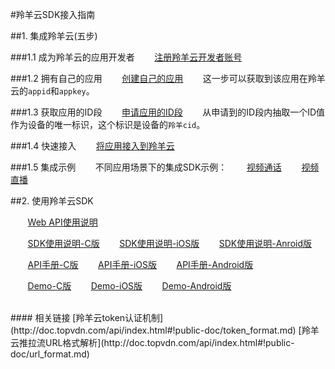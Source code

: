 #羚羊云SDK接入指南

##1. 集成羚羊云(五步)

###1.1 成为羚羊云的应用开发者
&nbsp;&nbsp;&nbsp;&nbsp;&nbsp;&nbsp;&nbsp;[注册羚羊云开发者账号](http://console.topvdn.com/register)

###1.2 拥有自己的应用
&nbsp;&nbsp;&nbsp;&nbsp;&nbsp;&nbsp;&nbsp;[创建自己的应用](http://doc.topvdn.com/api/index.html#!public-doc/createapp.md)
&nbsp;&nbsp;&nbsp;&nbsp;&nbsp;&nbsp;&nbsp;这一步可以获取到该应用在羚羊云的`appid`和`appkey`。

###1.3 获取应用的ID段
&nbsp;&nbsp;&nbsp;&nbsp;&nbsp;&nbsp;&nbsp;[申请应用的ID段](http://doc.topvdn.com/api/index.html#!public-doc/createids.md)
&nbsp;&nbsp;&nbsp;&nbsp;&nbsp;&nbsp;&nbsp;从申请到的ID段内抽取一个ID值作为设备的唯一标识，这个标识是设备的`羚羊cid`。

###1.4 快速接入
&nbsp;&nbsp;&nbsp;&nbsp;&nbsp;&nbsp;&nbsp;[将应用接入到羚羊云](http://doc.topvdn.com/api/index.html#!public-doc/appfunc_joinup.md)

###1.5 集成示例
&nbsp;&nbsp;&nbsp;&nbsp;&nbsp;&nbsp;&nbsp;不同应用场景下的集成SDK示例：
&nbsp;&nbsp;&nbsp;&nbsp;&nbsp;&nbsp;&nbsp;[视频通话](http://doc.topvdn.com/api/index.html#!public-doc/appfunc_facetime.md)
&nbsp;&nbsp;&nbsp;&nbsp;&nbsp;&nbsp;&nbsp;[视频直播](http://doc.topvdn.com/api/index.html#!public-doc/appfunc_livevideo.md)

##2. 使用羚羊云SDK

&nbsp;&nbsp;&nbsp;&nbsp;&nbsp;&nbsp;&nbsp;[Web API使用说明](http://doc.topvdn.com/api/public-doc/Web-API/#!web_api_v2.md "Web API")

&nbsp;&nbsp;&nbsp;&nbsp;&nbsp;&nbsp;&nbsp;[SDK使用说明-C版](http://doc.topvdn.com/api/#!public-doc/SDK-C/c_guide.md "C版SDK")
&nbsp;&nbsp;&nbsp;&nbsp;&nbsp;&nbsp;&nbsp;[SDK使用说明-iOS版](http://doc.topvdn.com/api/#!public-doc/SDK-iOS/ios_guide.md "iOS版SDK")
&nbsp;&nbsp;&nbsp;&nbsp;&nbsp;&nbsp;&nbsp;[SDK使用说明-Anroid版](http://doc.topvdn.com/api/#!public-doc/SDK-Android/android_guide.md "Anroid版SDK")

&nbsp;&nbsp;&nbsp;&nbsp;&nbsp;&nbsp;&nbsp;[API手册-C版](http://doc.topvdn.com/api/#!public-doc/SDK-C/c_api.md)
&nbsp;&nbsp;&nbsp;&nbsp;&nbsp;&nbsp;&nbsp;[API手册-iOS版](http://doc.topvdn.com/api/#!public-doc/SDK-iOS/ios_api.md)
&nbsp;&nbsp;&nbsp;&nbsp;&nbsp;&nbsp;&nbsp;[API手册-Android版](http://doc.topvdn.com/api/#!public-doc/SDK-Android/android_api.md)

&nbsp;&nbsp;&nbsp;&nbsp;&nbsp;&nbsp;&nbsp;[Demo-C版](http://doc.topvdn.com/api/public-doc/SDK-C/zipdown/ly_sdk_c.zip)
&nbsp;&nbsp;&nbsp;&nbsp;&nbsp;&nbsp;&nbsp;[Demo-iOS版](http://doc.topvdn.com/api/public-doc/SDK-iOS/zipdown/ly_sdk_ios.zip)
&nbsp;&nbsp;&nbsp;&nbsp;&nbsp;&nbsp;&nbsp;[Demo-Android版](http://doc.topvdn.com/api/public-doc/SDK-Android/zipdown/ly_sdk_android.zip)

<br />
#### 相关链接
[羚羊云token认证机制](http://doc.topvdn.com/api/index.html#!public-doc/token_format.md)
[羚羊云推拉流URL格式解析](http://doc.topvdn.com/api/index.html#!public-doc/url_format.md)

